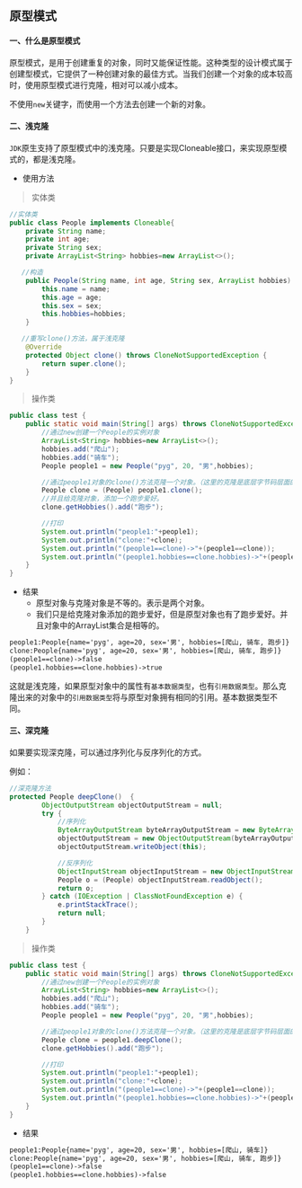 ## 原型模式

#### 一、什么是原型模式

原型模式，是用于创建重复的对象，同时又能保证性能。这种类型的设计模式属于创建型模式，它提供了一种创建对象的最佳方式。当我们创建一个对象的成本较高时，使用原型模式进行克隆，相对可以减小成本。

不使用`new`关键字，而使用一个方法去创建一个新的对象。

#### 二、浅克隆

`JDK`原生支持了原型模式中的浅克隆。只要是实现Cloneable接口，来实现原型模式的，都是浅克隆。

* 使用方法

> 实体类

```java
//实体类
public class People implements Cloneable{
    private String name;
    private int age;
    private String sex;
    private ArrayList<String> hobbies=new ArrayList<>();

   //构造
    public People(String name, int age, String sex, ArrayList hobbies) {
        this.name = name;
        this.age = age;
        this.sex = sex;
        this.hobbies=hobbies;
    }

   //重写clone()方法，属于浅克隆
    @Override
    protected Object clone() throws CloneNotSupportedException {
        return super.clone();
    }
}
```

> 操作类

```java
public class test {
    public static void main(String[] args) throws CloneNotSupportedException {
        //通过new创建一个People的实例对象
        ArrayList<String> hobbies=new ArrayList<>();
        hobbies.add("爬山");
        hobbies.add("骑车");
        People people1 = new People("pyg", 20, "男",hobbies);

        //通过people1对象的clone()方法克隆一个对象。（这里的克隆是底层字节码层面的）
        People clone = (People) people1.clone();
        //并且给克隆对象，添加一个跑步爱好。
        clone.getHobbies().add("跑步");

        //打印
        System.out.println("people1:"+people1);
        System.out.println("clone:"+clone);
        System.out.println("(people1==clone)->"+(people1==clone));
        System.out.println("(people1.hobbies==clone.hobbies)->"+(people1.getHobbies()==clone.getHobbies()));
    }
}
```

* 结果
  * 原型对象与克隆对象是不等的。表示是两个对象。
  * 我们只是给克隆对象添加的跑步爱好，但是原型对象也有了跑步爱好。并且对象中的ArrayList集合是相等的。

```txt
people1:People{name='pyg', age=20, sex='男', hobbies=[爬山, 骑车, 跑步]}
clone:People{name='pyg', age=20, sex='男', hobbies=[爬山, 骑车, 跑步]}
(people1==clone)->false
(people1.hobbies==clone.hobbies)->true
```

这就是浅克隆，如果原型对象中的属性有`基本数据类型`，也有`引用数据类型`。那么克隆出来的对象中的`引用数据类型`将与原型对象拥有相同的引用。基本数据类型不同。

#### 三、深克隆

如果要实现深克隆，可以通过序列化与反序列化的方式。

例如：

```java
//深克隆方法
protected People deepClone()  {
        ObjectOutputStream objectOutputStream = null;
        try {
            //序列化
            ByteArrayOutputStream byteArrayOutputStream = new ByteArrayOutputStream();
            objectOutputStream = new ObjectOutputStream(byteArrayOutputStream);
            objectOutputStream.writeObject(this);

            //反序列化
            ObjectInputStream objectInputStream = new ObjectInputStream(new ByteArrayInputStream(byteArrayOutputStream.toByteArray()));
            People o = (People) objectInputStream.readObject();
            return o;
        } catch (IOException | ClassNotFoundException e) {
            e.printStackTrace();
            return null;
        }
    }
```

> 操作类

```java
public class test {
    public static void main(String[] args) throws CloneNotSupportedException {
        //通过new创建一个People的实例对象
        ArrayList<String> hobbies=new ArrayList<>();
        hobbies.add("爬山");
        hobbies.add("骑车");
        People people1 = new People("pyg", 20, "男",hobbies);

        //通过people1对象的clone()方法克隆一个对象。（这里的克隆是底层字节码层面的）
        People clone = people1.deepClone();
        clone.getHobbies().add("跑步");

        //打印
        System.out.println("people1:"+people1);
        System.out.println("clone:"+clone);
        System.out.println("(people1==clone)->"+(people1==clone));
        System.out.println("(people1.hobbies==clone.hobbies)->"+(people1.getHobbies()==clone.getHobbies()));
    }
}
```

* 结果

```txt
people1:People{name='pyg', age=20, sex='男', hobbies=[爬山, 骑车]}
clone:People{name='pyg', age=20, sex='男', hobbies=[爬山, 骑车, 跑步]}
(people1==clone)->false
(people1.hobbies==clone.hobbies)->false
```


